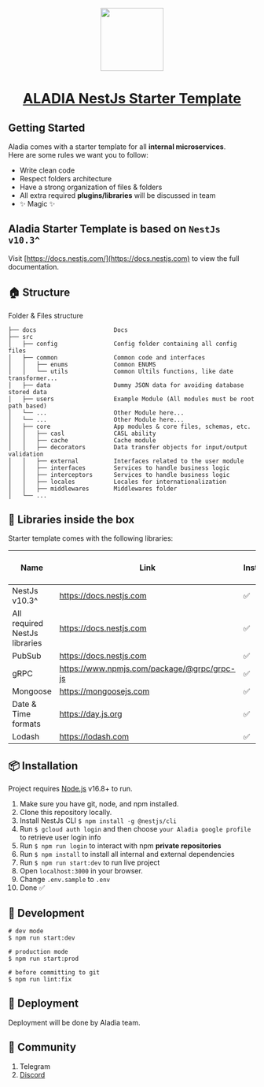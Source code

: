 <p align="center">
  <a href="https://nextjs.org">
      <img src="https://lh3.googleusercontent.com/fife/ALs6j_HK20qehG4OXFymC3byjTa3FPZXMQJVUsmWbnV9o0mulS6GDGnenSTFN1zu889ko6UB8ncLrynxkUkTcJb0sIZyge2AFcFONY0Zz_1nLlHsiDH38Pp74yoHQdfdY4Nokv-4cYZfv4C16LBoFKFlZ0p4gnh-sDgG-ETKi3gl4qQldPnq7ev_QCM_mDPpQxgALNiiDPvohJ6H6n0tjCDhTolomqHK4oyxDJmtSoejvvm9VJ6hF78Wbz10_vSu2uKA_2X9iBpJcIuj5QrRKOxf1mRD1A91l7-_7ASmI82GyszOJF2YwioNnqtfirVAt-jdCbP4_qF6lxSO0wUvuFn2y7oYCvaFaBhxmdG0JDgsVl2ohKWT7fowmpZd68yLpdf7ye1F1NLLTKKrz3YTqD8sQJx1B8xu4xr2NZgDLOjcXK9nhGCBRNZahs2HOTosvL7uACYyqeEjTHy992wt7wk7NeVbaWG2-RfdbqQF-YD0bgp42ckA9nqiP5t5bSQ_AtOHow60H9RgNTIPruSTOuKftRdhiTCMYsdIgy7F_OyQU-WO3eM3T87LfZjrrdfdfYIGIJ3qL__m1cpi8c34y-4qfimA_T1qTBclLe_1SlESASKwONjksMqURDK2AyCHq6Ccv350pSd-0HlszZXyXYLmkMBDJB97WfvqHaOnCQUVrC7iFp15l4wWPAhXoM0cDlW5aGaivFLeRFhCLe8ENwXK0NS19pY4UVq2nX8l4Ghkvumr-BbPslhJY3gEp_mjA7SiKkAb7P5DqlpinJzk3z6cMNFF6kXlyCjUTuxyOb6Zxfqhx96M8wBBPvD9qytnliwLB1bgTMy47qN5UDm_3XiQbkwqXi_FntmWErzNfJA1VtRCI9SxD8eVasIPUKWWDmLnfgNGFp_hHxssD_pcGPcHSUvHZniXChIkjjDymRi4hzGB4BvnYlbbCSehU6EmLMaEwhrvHw-12K_p6Cba8u6QEQL7xFuUnVCLqCXSeOBanVOuVuA9_08WNvHKPZWs1HP27roIdpATaZW61ByJ59FBwJy7CQx7KUfZSWf31JLhg8iDgFAe4NkyrgY-P807dZNH2PgiWK95XIouChEao2lvB97ZU9LEn6lbZjRRvEjFu7SV9GSCq0AJoahk_cZRFp84pmh1ifdFhPa7brnmbIVJXAaudVU9DArVgDnJevLREnT_aZ1008MaSz7AE9CTmiajg7uX6PZeWoTFu_DcTzPxpHXr3bSaVgvk79_7cXXufzu4lUHLx8EmPG9feyX655sXd7iMBIuUQstOoyfjkc9dS0gq-40RwgesonUL5hyldzUzk4fuLz77AAoBCzO6cYEx7NiBht9Gk4_DhdAc-g1kW2J3ME6RSSjMabM3cThPRjYxKthz_EOkq8DYJRI_lIKmAAR4clV56gWbfYqEuLgy2pxOB28uaYw4UU2Kb0sGqAFVQuLQ8R2tULakfHCfVtb2lMk1GMgQR3FTv8Zb9fYBIUn156p9g5E7BW-kGrMMq2mxu4GS7Dqs51D1ckJ02xAaE8Eseku0ERf9y6c1uuy9zGIUSv5eP4ZhmIBtSJ0uW8BekF25MNocqtjm5h_BWjy44SmgHXS18P2Q_exTIoZfpLZTcjddiYxuQFIjIUDFu6rMlrLyempujgkqh9xgwPy7SDfTQFTNtc0B6j0_-bg5kqu-1cA=w2880-h1414" height="128">
    <h1 align="center">ALADIA NestJs Starter Template</h1>
  </a>
</p>

## Getting Started

Aladia comes with a starter template for all <b>internal microservices</b>.
<br/>Here are some rules we want you to follow:

- Write clean code
- Respect folders architecture
- Have a strong organization of files & folders
- All extra required <b>plugins/libraries</b> will be discussed in team
- ✨ Magic ✨


## Aladia Starter Template is based on `NestJs v10.3^`

Visit [https://docs.nestjs.com/](https://docs.nestjs.com) to view the full documentation.



## 🏠 Structure

Folder & Files structure

```.
├── docs                      Docs
├── src
│   ├── config                Config folder containing all config files
│   ├── common                Common code and interfaces
│   │   ├── enums             Common ENUMS
│   │   └── utils             Common Ultils functions, like date transformer...
│   ├── data                  Dummy JSON data for avoiding database stored data
│   ├── users                 Example Module (All modules must be root path based)
│   └── ...                   Other Module here...
│   └── ...                   Other Module here...
│   ├── core                  App modules & core files, schemas, etc.    
│   │   ├── casl              CASL ability
│   │   ├── cache             Cache module
│   │   ├── decorators        Data transfer objects for input/output validation
│   │   ├── external          Interfaces related to the user module
│   │   ├── interfaces        Services to handle business logic
│   │   ├── interceptors      Services to handle business logic
│   │   ├── locales           Locales for internationalization
│   │   ├── middlewares       Middlewares folder
│   └── ...
```

## 💊 Libraries inside the box
Starter template comes with the following libraries: 

| Name | Link | Installed | Internal by Aladia |
| ------ | ------ | ------ | ------ |
| NestJs v10.3^ | https://docs.nestjs.com | ✅ |
| All required NestJs libraries | https://docs.nestjs.com | ✅ |
| PubSub | https://docs.nestjs.com | ✅ | ✅
| gRPC | https://www.npmjs.com/package/@grpc/grpc-js | ✅ | ✅
| Mongoose | https://mongoosejs.com | ✅ |
| Date & Time formats | https://day.js.org | ✅ |
| Lodash | https://lodash.com | ✅ |



## 📦 Installation

Project requires [Node.js](https://nodejs.org) v16.8+ to run.

1. Make sure you have git, node, and npm installed.
2. Clone this repository locally.
3. Install NestJs CLI ```$ npm install -g @nestjs/cli ```
4. Run ``` $ gcloud auth login ``` and then choose ``` your Aladia google profile  ``` to retrieve user login info
5. Run ``` $ npm run login ``` to interact with npm <b>private repositories</b>
6. Run ``` $ npm install ``` to install all internal and external dependencies
7. Run ``` $ npm run start:dev ``` to run live project
8. Open ``` localhost:3000 ``` in your browser.
9. Change ``` .env.sample ``` to ``` .env ```
10. Done ✅


## 🤖 Development


```
# dev mode
$ npm run start:dev

# production mode
$ npm run start:prod

# before committing to git
$ npm run lint:fix
```


## 🚀 Deployment

Deployment will be done by Aladia team.


## 🦾 Community
1. Telegram
2. [Discord](https://discord.gg/nestjs)